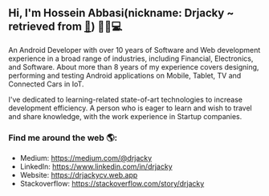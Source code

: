 ## Hi, I'm Hossein Abbasi(nickname: Drjacky ~ retrieved from [🎩](https://en.wikipedia.org/wiki/Dr._Jekyll_and_Mr._Hyde_(character))) 👋🏼💻

An Android Developer with over 10 years of Software and Web development experience in a broad range of industries, including Financial, Electronics, and Software. About more than 8 years of my experience covers designing, performing and testing Android applications on Mobile, Tablet, TV and Connected Cars in IoT.

I've dedicated to learning-related state-of-art technologies to increase development efficiency. A person who is eager to learn and wish to travel and share knowledge, with the work experience in Startup companies.

### Find me around the web 🌎:
- Medium: https://medium.com/@drjacky
- LinkedIn: https://www.linkedin.com/in/drjacky
- Website: https://drjackycv.web.app
- Stackoverflow: https://stackoverflow.com/story/drjacky
